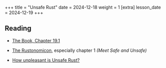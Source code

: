 +++
title = "Unsafe Rust"
date = 2024-12-18 
weight = 1
[extra]
lesson_date = 2024-12-19 
+++

## Reading

- [The Book, Chapter 19.1](https://doc.rust-lang.org/book/ch19-01-unsafe-rust.html)

- [The Rustonomicon](https://doc.rust-lang.org/nomicon/), especially chapter 1 _(Meet Safe and Unsafe)_

- [How unpleasant is Unsafe Rust?](https://www.reddit.com/r/rust/comments/16i8lo2/how_unpleasant_is_unsafe_rust/)
